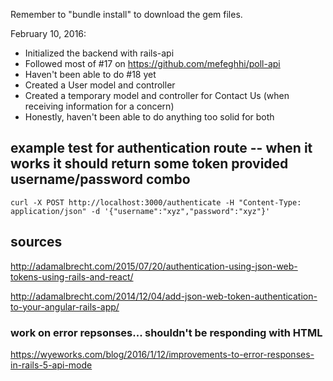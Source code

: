 Remember to "bundle install" to download the gem files.

February 10, 2016:

* Initialized the backend with rails-api
* Followed most of #17 on https://github.com/mefeghhi/poll-api
* Haven't been able to do #18 yet
* Created a User model and controller
* Created a temporary model and controller for Contact Us (when receiving information for a concern)
* Honestly, haven't been able to do anything too solid for both


## example test for authentication route -- when it works it should return some token provided username/password combo 


`curl -X POST http://localhost:3000/authenticate -H "Content-Type: application/json" -d '{"username":"xyz","password":"xyz"}'`

## sources

http://adamalbrecht.com/2015/07/20/authentication-using-json-web-tokens-using-rails-and-react/

http://adamalbrecht.com/2014/12/04/add-json-web-token-authentication-to-your-angular-rails-app/


### work on error repsonses... shouldn't be responding with HTML

https://wyeworks.com/blog/2016/1/12/improvements-to-error-responses-in-rails-5-api-mode
